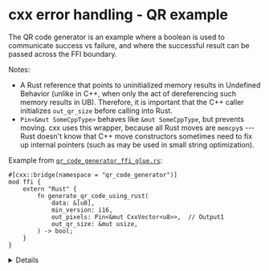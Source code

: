 # cxx error handling - QR example

The QR code generator is an example where a boolean is used to communicate
success vs failure, and where the successful result can be passed across the FFI
boundary.

Notes:

* A Rust reference that points to uninitialized memory results in Undefined
  Behavior (unlike in C++, when only the act of dereferencing such memory
  results in UB).  Therefore, it is important that the C++ caller initializes
  `out_qr_size` before calling into Rust.
* `Pin<&mut SomeCppType>` behaves like `&mut SomeCppType`, but prevents
  moving. cxx uses this wrapper, because all Rust moves are `memcpy`s --- Rust
  doesn't know that C++ move constructors sometimes need to fix up internal
  pointers (such as may be used in small string optimization).

Example from [`qr_code_generator_ffi_glue.rs`][0]:

```rust,ignore
#[cxx::bridge(namespace = "qr_code_generator")]
mod ffi {
    extern "Rust" {
        fn generate_qr_code_using_rust(
            data: &[u8],
            min_version: i16,
            out_pixels: Pin<&mut CxxVector<u8>>,  // Output1
            out_qr_size: &mut usize,
        ) -> bool;
    }
}
```

<details>

Students may be curious about the semantics of the `out_qr_size` output.  This
is not the size of the vector, but the size of the QR code (and admittedly it is
a bit redundant - this is the square root of the size of the vector).

</details>

[0]: https://source.chromium.org/chromium/chromium/src/+/main:components/qr_code_generator/qr_code_generator_ffi_glue.rs;l=13-18;drc=7bf1b75b910ca430501b9c6a74c1d18a0223ecca

